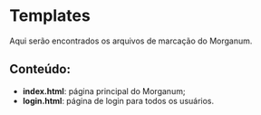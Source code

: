# Templates
Aqui serão encontrados os arquivos de marcação do Morganum.

## Conteúdo:
- **index.html**: página principal do Morganum;
- **login.html**: página de login para todos os usuários.